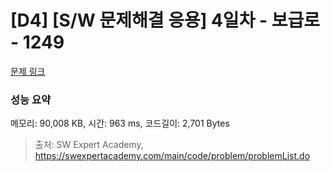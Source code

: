 # [D4] [S/W 문제해결 응용] 4일차 - 보급로 - 1249 

[문제 링크](https://swexpertacademy.com/main/code/problem/problemDetail.do?contestProbId=AV15QRX6APsCFAYD) 

### 성능 요약

메모리: 90,008 KB, 시간: 963 ms, 코드길이: 2,701 Bytes



> 출처: SW Expert Academy, https://swexpertacademy.com/main/code/problem/problemList.do